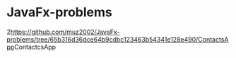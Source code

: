 # JavaFx-problems
2<https://github.com/muz2002/JavaFx-problems/tree/65b316d36dce64b9cdbc123463b54341e128e490/ContactsApp>ContactcsApp
